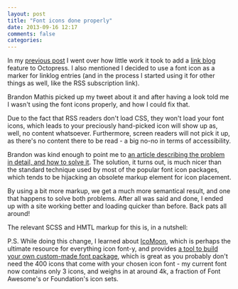 ```yaml
---
layout: post
title: "Font icons done properly"
date: 2013-09-16 12:17
comments: false
categories:
---
```

In my [previous post][0] I went over how little work it took to add a [link
blog][1] feature to Octopress. I also mentioned I decided to use a font icon as
a marker for linklog entries (and in the process I started using it for other
things as well, like the RSS subscription link).

Brandon Mathis picked up my tweet about it and after having a look told me I
wasn't using the font icons properly, and how I could fix that.
<!-- more -->
Due to the fact that RSS readers don't load CSS, they won't load your font
icons, which leads to your preciously hand-picked icon will show up as, well,
no content whatsoever. Furthermore, screen readers will not pick it up, as
there's no content there to be read - a big no-no in terms of accessibility.

Brandon was kind enough to point me to [an article describing the problem in
detail, and how to solve it][2]. The solution, it turns out, is much nicer than
the standard technique used by most of the popular font icon packages, which
tends to be hijacking an obsolete markup element for icon placement.

By using a bit more markup, we get a much more semantical result, and one that
happens to solve both problems. After all was said and done, I ended up with a
site working better and loading quicker than before. Back pats all around!

The relevant SCSS and HMTL markup for this is, in a nutshell:

<script src="https://gist.github.com/pfig/6579409.js"></script>

<script src="https://gist.github.com/pfig/6579358.js"></script>

P.S. While doing this change, I learned about [IcoMoon][3], which is perhaps
the ultimate resource for everything icon font-y, and provides [a tool to build
your own custom-made font package][4], which is great as you probably don't
need the 400 icons that come with your chosen icon font - my current font now
contains only 3 icons, and weighs in at around 4k, a fraction of Font Awesome's
or Foundation's icon sets.

[0]: http://pedrofigueiredo.org/scribbles/2013/09/02/the-link-blog/ "The link blog"
[1]: https://en.wikipedia.org/wiki/Linklog "Wikipedia entry for Linklog"
[2]: http://css-tricks.com/html-for-icon-font-usage/ "HTML for font icon usage"
[3]: http://icomoon.io/ "IcoMoon"
[4]: http://icomoon.io/#docs/app "Mix'n'match your own icon font"
